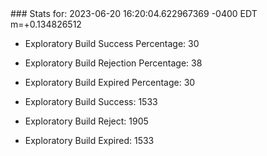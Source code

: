 <!DOCTYPE html>
<html>
	<head>
		<meta charset="utf-8">
		<title>i2p-stats</title>
	</head>
	<body>
### Stats for: 2023-06-20 16:20:04.622967369 -0400 EDT m=+0.134826512

 - Exploratory Build Success Percentage: 30
 - Exploratory Build Rejection Percentage: 38
 - Exploratory Build Expired Percentage: 30
 - Exploratory Build Success: 1533
 - Exploratory Build Reject: 1905
 - Exploratory Build Expired: 1533

	</body>
</html>